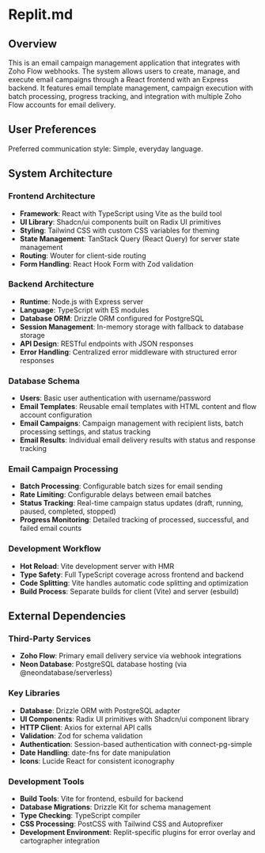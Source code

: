 # Replit.md

## Overview

This is an email campaign management application that integrates with Zoho Flow webhooks. The system allows users to create, manage, and execute email campaigns through a React frontend with an Express backend. It features email template management, campaign execution with batch processing, progress tracking, and integration with multiple Zoho Flow accounts for email delivery.

## User Preferences

Preferred communication style: Simple, everyday language.

## System Architecture

### Frontend Architecture
- **Framework**: React with TypeScript using Vite as the build tool
- **UI Library**: Shadcn/ui components built on Radix UI primitives
- **Styling**: Tailwind CSS with custom CSS variables for theming
- **State Management**: TanStack Query (React Query) for server state management
- **Routing**: Wouter for client-side routing
- **Form Handling**: React Hook Form with Zod validation

### Backend Architecture
- **Runtime**: Node.js with Express server
- **Language**: TypeScript with ES modules
- **Database ORM**: Drizzle ORM configured for PostgreSQL
- **Session Management**: In-memory storage with fallback to database storage
- **API Design**: RESTful endpoints with JSON responses
- **Error Handling**: Centralized error middleware with structured error responses

### Database Schema
- **Users**: Basic user authentication with username/password
- **Email Templates**: Reusable email templates with HTML content and flow account configuration
- **Email Campaigns**: Campaign management with recipient lists, batch processing settings, and status tracking
- **Email Results**: Individual email delivery results with status and response tracking

### Email Campaign Processing
- **Batch Processing**: Configurable batch sizes for email sending
- **Rate Limiting**: Configurable delays between email batches
- **Status Tracking**: Real-time campaign status updates (draft, running, paused, completed, stopped)
- **Progress Monitoring**: Detailed tracking of processed, successful, and failed email counts

### Development Workflow
- **Hot Reload**: Vite development server with HMR
- **Type Safety**: Full TypeScript coverage across frontend and backend
- **Code Splitting**: Vite handles automatic code splitting and optimization
- **Build Process**: Separate builds for client (Vite) and server (esbuild)

## External Dependencies

### Third-Party Services
- **Zoho Flow**: Primary email delivery service via webhook integrations
- **Neon Database**: PostgreSQL database hosting (via @neondatabase/serverless)

### Key Libraries
- **Database**: Drizzle ORM with PostgreSQL adapter
- **UI Components**: Radix UI primitives with Shadcn/ui component library
- **HTTP Client**: Axios for external API calls
- **Validation**: Zod for schema validation
- **Authentication**: Session-based authentication with connect-pg-simple
- **Date Handling**: date-fns for date manipulation
- **Icons**: Lucide React for consistent iconography

### Development Tools
- **Build Tools**: Vite for frontend, esbuild for backend
- **Database Migrations**: Drizzle Kit for schema management
- **Type Checking**: TypeScript compiler
- **CSS Processing**: PostCSS with Tailwind CSS and Autoprefixer
- **Development Environment**: Replit-specific plugins for error overlay and cartographer integration